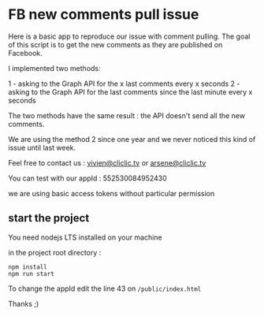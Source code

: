 # FB new comments pull issue

Here is a basic app to reproduce our issue with comment pulling. The goal of this script is to get the new comments as they are published on Facebook.

I implemented two methods:

1 - asking to the Graph API for the x last comments every x seconds
2 - asking to the Graph API for the last comments since the last minute every x seconds

The two methods have the same result : the API doesn't send all the new comments.

We are using the method 2 since one year and we never noticed this kind of issue until last week.

Feel free to contact us : vivien@cliclic.tv or arsene@cliclic.tv

You can test with our appId : 552530084952430

we are using basic access tokens without particular permission

## start the project

You need nodejs LTS installed on your machine

in the project root directory : 
```
npm install
npm run start
```

To change the appId edit the line 43 on `/public/index.html`

Thanks ;)